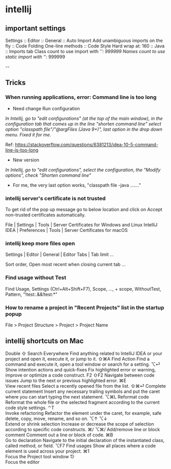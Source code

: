 # intellij 

## important settings

Settings 
:: Editor
    :: General
        :: Auto Import
            Add unambiguous imports on the fly
        :: Code Folding
            One-line methods
    :: Code Style
        Hard wrap at: 160
        :: Java
            :: Imports tab
                Class count to use import with '*': 999999
                Names count to use static import with '*': 999999


--

## Tricks

### When running applications, error: Command line is too long

- Need change Run configuration

*In Intellij, go to "edit configurations" (at the top of the main window), in the configuration tab that comes up in the line "shorten command line" select option "classpath file"/"@argFiles (Java 9+)", last option in the drop down menu. Fixed it for me.*

Ref: https://stackoverflow.com/questions/6381213/idea-10-5-command-line-is-too-long

- New version

*In Intellij, go to "edit configurations", select the configuration, the "Modify options", check "Shorten command line"*

- For me, the very last option works, "classpath file -java ......."


### intellij server's certificate is not trusted


To get rid of the pop up message go to below location and click on Accept non-trusted certificates automatically.

File | Settings | Tools | Server Certificates for Windows and Linux
IntelliJ IDEA | Preferences | Tools | Server Certificates for macOS           


### intellij keep more files open

Settings | Editor | General | Editor Tabs | Tab limit ...

Sort order, Open most recent when closing current tab ...

### Find usage without Test

Find Usage, Settings (Ctrl+Alt+Shift+F7), Scope, ..., + scope, WithoutTest, Pattern, "!test:*.*&&!test:*"

### How to rename a project in "Recent Projects" list in the startup popup

File > Project Structure > Project > Project Name


## intellij shortcuts on Mac

Double ⇧
Search Everywhere
Find anything related to IntelliJ IDEA or your project and open it, execute it, or jump to it.
⇧⌘A	
Find Action
Find a command and execute it, open a tool window or search for a setting.
⌥⏎	
Show intention actions and quick-fixes
Fix highlighted error or warning, improve or optimize a code construct.
F2
⇧F2
Navigate between code issues
Jump to the next or previous highlighted error.
⌘E	
View recent files
Select a recently opened file from the list.
⇧⌘⏎	
Complete current statement
Insert any necessary trailing symbols and put the caret where you can start typing the next statement.
⌥⌘L	
Reformat code
Reformat the whole file or the selected fragment according to the current code style settings.
⌃T	
Invoke refactoring
Refactor the element under the caret, for example, safe delete, copy, move, rename, and so on.
⌥↑
⌥↓	
Extend or shrink selection
Increase or decrease the scope of selection according to specific code constructs.
⌘/
⌥⌘/	
Add/remove line or block comment
Comment out a line or block of code.
⌘B	
Go to declaration
Navigate to the initial declaration of the instantiated class, called method, or field.
⌥F7	
Find usages
Show all places where a code element is used across your project.
⌘1	
Focus the Project tool window
⎋	
Focus the editor






